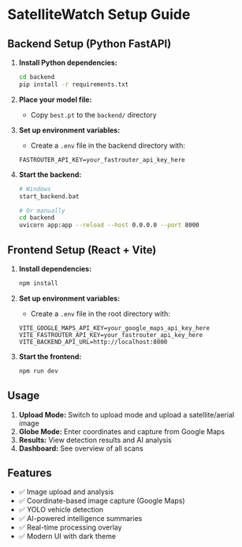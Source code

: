 # SatelliteWatch Setup Guide

## Backend Setup (Python FastAPI)

1. **Install Python dependencies:**
   ```bash
   cd backend
   pip install -r requirements.txt
   ```

2. **Place your model file:**
   - Copy `best.pt` to the `backend/` directory

3. **Set up environment variables:**
   - Create a `.env` file in the backend directory with:
   ```
   FASTROUTER_API_KEY=your_fastrouter_api_key_here
   ```

4. **Start the backend:**
   ```bash
   # Windows
   start_backend.bat
   
   # Or manually
   cd backend
   uvicorn app:app --reload --host 0.0.0.0 --port 8000
   ```

## Frontend Setup (React + Vite)

1. **Install dependencies:**
   ```bash
   npm install
   ```

2. **Set up environment variables:**
   - Create a `.env` file in the root directory with:
   ```
   VITE_GOOGLE_MAPS_API_KEY=your_google_maps_api_key_here
   VITE_FASTROUTER_API_KEY=your_fastrouter_api_key_here
   VITE_BACKEND_API_URL=http://localhost:8000
   ```

3. **Start the frontend:**
   ```bash
   npm run dev
   ```

## Usage

1. **Upload Mode:** Switch to upload mode and upload a satellite/aerial image
2. **Globe Mode:** Enter coordinates and capture from Google Maps
3. **Results:** View detection results and AI analysis
4. **Dashboard:** See overview of all scans

## Features

- ✅ Image upload and analysis
- ✅ Coordinate-based image capture (Google Maps)
- ✅ YOLO vehicle detection
- ✅ AI-powered intelligence summaries
- ✅ Real-time processing overlay
- ✅ Modern UI with dark theme